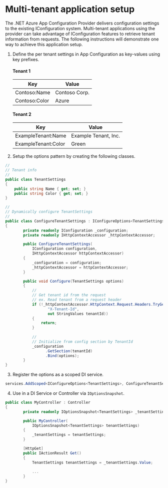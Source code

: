 # Multi-tenant application setup

The .NET Azure App Configuration Provider delivers configuration settings to the existing IConfiguration system. Multi-tenant applications using the provider can take advantage of IConfiguration features to retrieve tenant information from requests. The following instructions will demonstrate one way to achieve this application setup.

1. Define the per tenant settings in App Configuration as key-values using key prefixes.

    #### Tenant 1

    | Key | Value |
    |---- |-------|
    | Contoso:Name | Contoso Corp. |
    | Contoso:Color | Azure |

    #### Tenant 2

    | Key | Value |
    |---- |-------|
    | ExampleTenant:Name | Example Tenant, Inc. |
    | ExampleTenant:Color | Green |

2. Setup the options pattern by creating the following classes.

```cs
//
// Tenant info
//
public class TenantSettings
{
    public string Name { get; set; }
    public string Color { get; set; }
}
```

```cs
//
// Dynamically configure TenantSettings
//
public class ConfigureTenantSettings : IConfigureOptions<TenantSettings>
{
        private readonly IConfiguration _configuration;
        private readonly IHttpContextAccessor _httpContextAccessor;

        public ConfigureTenantSettings(
            IConfiguration configuration,
            IHttpContextAccessor httpContextAccessor)
        {
            _configuration = configuration;
            _httpContextAccessor = httpContextAccessor;
        }

        public void Configure(TenantSettings options)
        {
            //
            // Get tenant id from the request
            // ex. Read tenant from a request header
            if (!_httpContextAccessor.HttpContext.Request.Headers.TryGetValue(
                   "X-Tenant-Id",
                   out StringValues tenantId))
            {
                return;
            }
            
            //
            // Initialize from config section by TenantId
            _configuration
                  .GetSection(tenantId)
                  .Bind(options);
        }
}
```

3. Register the options as a scoped DI service.

```cs
services.AddScoped<IConfigureOptions<TenantSettings>, ConfigureTenantSettings>();
```

4. Use in a DI Service or Controller via `IOptionsSnapshot`.

```cs
public class MyController : Controller
{
        private readonly IOptionsSnapshot<TenantSettings> _tenantSettings;

        public MyController(
            IOptionsSnapshot<TenantSettings> tenantSettings)
        {
            _tenantSettings = tenantSettings;
        }

        [HttpGet]
        public IActionResult Get()
        {
            TenantSettings tenantSettings = _tenantSettings.Value;
  
            ...
        }
}
```